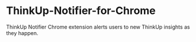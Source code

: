 ThinkUp-Notifier-for-Chrome
===========================

ThinkUp Notifier Chrome extension alerts users to new ThinkUp insights as they happen.
